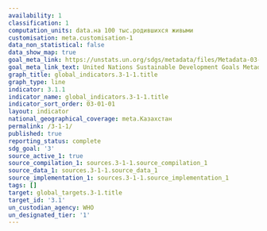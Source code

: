 ```yaml
---
availability: 1
classification: 1
computation_units: data.на 100 тыс.родившихся живыми
customisation: meta.customisation-1
data_non_statistical: false
data_show_map: true
goal_meta_link: https://unstats.un.org/sdgs/metadata/files/Metadata-03-01-01.pdf
goal_meta_link_text: United Nations Sustainable Development Goals Metadata (pdf 865kB)
graph_title: global_indicators.3-1-1.title
graph_type: line
indicator: 3.1.1
indicator_name: global_indicators.3-1-1.title
indicator_sort_order: 03-01-01
layout: indicator
national_geographical_coverage: meta.Казахстан
permalink: /3-1-1/
published: true
reporting_status: complete
sdg_goal: '3'
source_active_1: true
source_compilation_1: sources.3-1-1.source_compilation_1
source_data_1: sources.3-1-1.source_data_1
source_implementation_1: sources.3-1-1.source_implementation_1
tags: []
target: global_targets.3-1.title
target_id: '3.1'
un_custodian_agency: WHO
un_designated_tier: '1'
---
```


